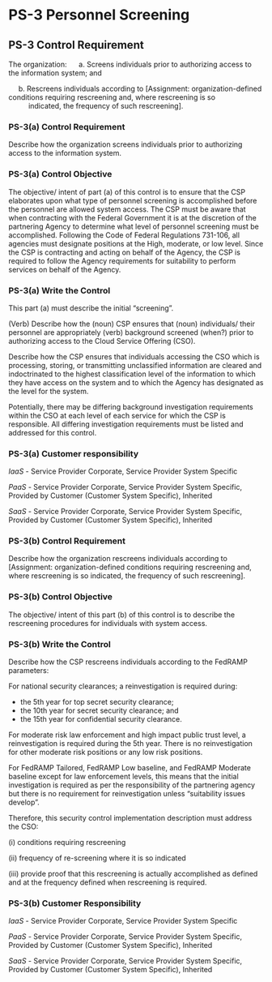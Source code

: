 # PS-3 Personnel Screening
## PS-3 Control Requirement
The organization:
&nbsp;&nbsp;&nbsp;&nbsp;&nbsp;a.	Screens individuals prior to authorizing access to the information system; and

&nbsp;&nbsp;&nbsp;&nbsp;&nbsp;b.	Rescreens individuals according to [Assignment: organization-defined conditions requiring rescreening and, where rescreening is so
&nbsp;&nbsp;&nbsp;&nbsp;&nbsp;&nbsp;&nbsp;&nbsp;&nbsp;&nbsp;indicated, the frequency of such rescreening].
### PS-3(a) Control Requirement
Describe how the organization screens individuals prior to authorizing access to the information system.
### PS-3(a) Control Objective
The objective/ intent of part (a) of this control is to ensure that the CSP elaborates upon what type of personnel screening is accomplished before the personnel are allowed system access.  The CSP must be aware that when contracting with the Federal Government it is at the discretion of the partnering Agency to determine what level of personnel screening must be accomplished. Following the Code of Federal Regulations 731-106, all agencies must designate positions at the High, moderate, or low level. Since the CSP is contracting and acting on behalf of the Agency, the CSP is required to follow the Agency requirements for suitability to perform services on behalf of the Agency.
### PS-3(a) Write the Control
This part (a) must describe the initial “screening”.

(Verb) Describe how the (noun) CSP ensures that (noun) individuals/ their personnel are appropriately (verb) background screened (when?) prior to authorizing access to the Cloud Service Offering (CSO).

Describe how the CSP ensures that individuals accessing the CSO which is processing, storing, or transmitting unclassified information are cleared and indoctrinated to the highest classification level of the information to which they have access on the system and to which the Agency has designated as the level for the system.

Potentially, there may be differing background investigation requirements within the CSO at each level of each service for which the CSP is responsible. All differing investigation requirements must be listed and addressed for this control.
### PS-3(a) Customer responsibility
*IaaS* - Service Provider Corporate, Service Provider System Specific

*PaaS* - Service Provider Corporate, Service Provider System Specific, Provided by Customer (Customer System Specific), Inherited

*SaaS* - Service Provider Corporate, Service Provider System Specific, Provided by Customer (Customer System Specific), Inherited
### PS-3(b) Control Requirement
Describe how the organization rescreens individuals according to [Assignment: organization-defined conditions requiring rescreening and, where rescreening is so indicated, the frequency of such rescreening].
### PS-3(b) Control Objective
The objective/ intent of this part (b) of this control is to describe the rescreening procedures for individuals with system access.
### PS-3(b) Write the Control
Describe how the CSP rescreens individuals according to the FedRAMP parameters:

For national security clearances; a reinvestigation is required during:
  *	the 5th year for top secret security clearance;
  *	the 10th year for secret security clearance; and
  *	the 15th year for confidential security clearance.

For moderate risk law enforcement and high impact public trust level, a reinvestigation is required during the 5th year. There is no reinvestigation for other moderate risk positions or any low risk positions.

For FedRAMP Tailored, FedRAMP Low baseline, and FedRAMP Moderate baseline except for law enforcement levels, this means that the initial investigation is required as per the responsibility of the partnering agency but there is no requirement for reinvestigation unless “suitability issues develop”.

Therefore, this security control implementation description must address the CSO:

(i)	conditions requiring rescreening

(ii)	frequency of re-screening where it is so indicated

(iii)	provide proof that this rescreening is actually accomplished as defined and at the frequency defined when rescreening is required.
### PS-3(b) Customer Responsibility
*IaaS* - Service Provider Corporate, Service Provider System Specific

*PaaS* - Service Provider Corporate, Service Provider System Specific, Provided by Customer (Customer System Specific), Inherited

*SaaS* - Service Provider Corporate, Service Provider System Specific, Provided by Customer (Customer System Specific), Inherited
